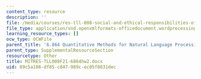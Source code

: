 ```yaml
---
content_type: resource
description: ''
file: /media/courses/res-tll-008-social-and-ethical-responsibilities-of-computing-serc-fall-2021/89c5a106df85c847989cec05f8831dec_MITRES-TLL008F21-6864hw2.docx
file_type: application/vnd.openxmlformats-officedocument.wordprocessingml.document
learning_resource_types: []
ocw_type: OCWFile
parent_title: '6.864 Quantitative Methods for Natural Language Processing '
parent_type: SupplementalResourceSection
resourcetype: Other
title: MITRES-TLL008F21-6864hw2.docx
uid: 89c5a106-df85-c847-989c-ec05f8831dec
---
```

